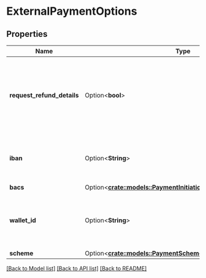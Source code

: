 # ExternalPaymentOptions

## Properties

Name | Type | Description | Notes
------------ | ------------- | ------------- | -------------
**request_refund_details** | Option<**bool**> | When `true`, Plaid will attempt to request refund details from the payee's financial institution.  Support varies between financial institutions and will not always be available.  If refund details could be retrieved, they will be available in the `/payment_initiation/payment/get` response. | [optional]
**iban** | Option<**String**> | The International Bank Account Number (IBAN) for the payer's account. If provided, the end user will be able to send payments only from the specified bank account. | [optional]
**bacs** | Option<[**crate::models::PaymentInitiationOptionalRestrictionBacs**](PaymentInitiationOptionalRestrictionBacs.md)> |  | [optional]
**wallet_id** | Option<**String**> | The EMI (E-Money Institution) wallet that this payment is associated with, if any. This wallet is used as an intermediary account to enable Plaid to reconcile the settlement of funds for Payment Initiation requests. | [optional]
**scheme** | Option<[**crate::models::PaymentScheme**](PaymentScheme.md)> |  | [optional]

[[Back to Model list]](../README.md#documentation-for-models) [[Back to API list]](../README.md#documentation-for-api-endpoints) [[Back to README]](../README.md)


